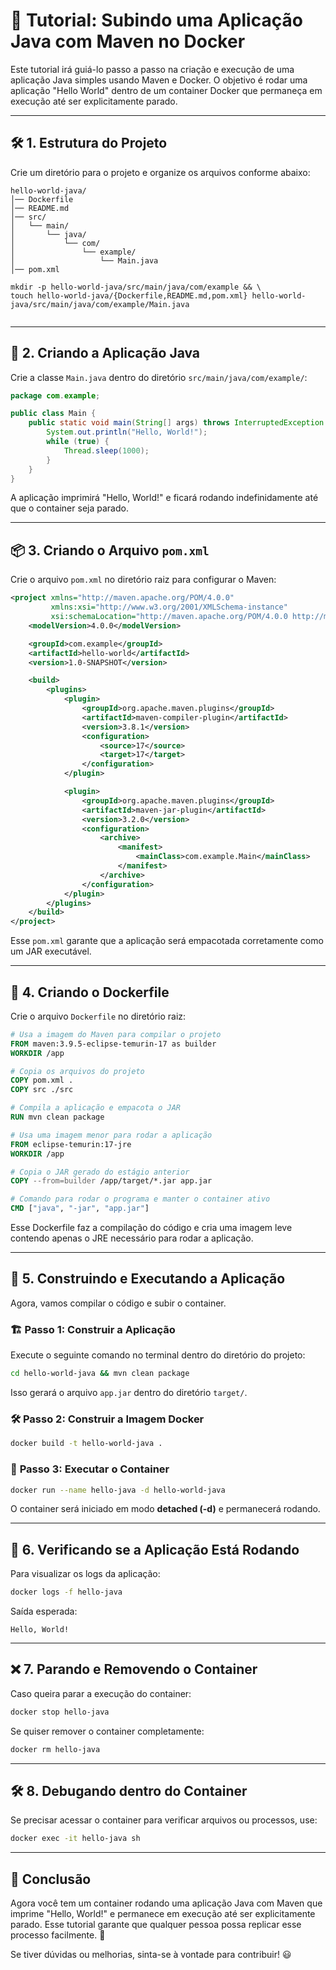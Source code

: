 # 🚀 Tutorial: Subindo uma Aplicação Java com Maven no Docker

Este tutorial irá guiá-lo passo a passo na criação e execução de uma aplicação Java simples usando Maven e Docker. O objetivo é rodar uma aplicação "Hello World" dentro de um container Docker que permaneça em execução até ser explicitamente parado.

---

## 🛠️ **1. Estrutura do Projeto**

Crie um diretório para o projeto e organize os arquivos conforme abaixo:

```
hello-world-java/
│── Dockerfile
│── README.md
│── src/
│   └── main/
│       └── java/
│           └── com/
│               └── example/
│                   └── Main.java
│── pom.xml

mkdir -p hello-world-java/src/main/java/com/example && \
touch hello-world-java/{Dockerfile,README.md,pom.xml} hello-world-java/src/main/java/com/example/Main.java


```

---

## 📌 **2. Criando a Aplicação Java**

Crie a classe `Main.java` dentro do diretório `src/main/java/com/example/`:

```java
package com.example;

public class Main {
    public static void main(String[] args) throws InterruptedException {
        System.out.println("Hello, World!");
        while (true) {
            Thread.sleep(1000);
        }
    }
}
```

A aplicação imprimirá "Hello, World!" e ficará rodando indefinidamente até que o container seja parado.

---

## 📦 **3. Criando o Arquivo `pom.xml`**

Crie o arquivo `pom.xml` no diretório raiz para configurar o Maven:

```xml
<project xmlns="http://maven.apache.org/POM/4.0.0"
         xmlns:xsi="http://www.w3.org/2001/XMLSchema-instance"
         xsi:schemaLocation="http://maven.apache.org/POM/4.0.0 http://maven.apache.org/xsd/maven-4.0.0.xsd">
    <modelVersion>4.0.0</modelVersion>

    <groupId>com.example</groupId>
    <artifactId>hello-world</artifactId>
    <version>1.0-SNAPSHOT</version>

    <build>
        <plugins>
            <plugin>
                <groupId>org.apache.maven.plugins</groupId>
                <artifactId>maven-compiler-plugin</artifactId>
                <version>3.8.1</version>
                <configuration>
                    <source>17</source>
                    <target>17</target>
                </configuration>
            </plugin>

            <plugin>
                <groupId>org.apache.maven.plugins</groupId>
                <artifactId>maven-jar-plugin</artifactId>
                <version>3.2.0</version>
                <configuration>
                    <archive>
                        <manifest>
                            <mainClass>com.example.Main</mainClass>
                        </manifest>
                    </archive>
                </configuration>
            </plugin>
        </plugins>
    </build>
</project>
```

Esse `pom.xml` garante que a aplicação será empacotada corretamente como um JAR executável.

---

## 🐳 **4. Criando o Dockerfile**

Crie o arquivo `Dockerfile` no diretório raiz:

```dockerfile
# Usa a imagem do Maven para compilar o projeto
FROM maven:3.9.5-eclipse-temurin-17 as builder
WORKDIR /app

# Copia os arquivos do projeto
COPY pom.xml .
COPY src ./src

# Compila a aplicação e empacota o JAR
RUN mvn clean package

# Usa uma imagem menor para rodar a aplicação
FROM eclipse-temurin:17-jre
WORKDIR /app

# Copia o JAR gerado do estágio anterior
COPY --from=builder /app/target/*.jar app.jar

# Comando para rodar o programa e manter o container ativo
CMD ["java", "-jar", "app.jar"]
```

Esse Dockerfile faz a compilação do código e cria uma imagem leve contendo apenas o JRE necessário para rodar a aplicação.

---

## 🚀 **5. Construindo e Executando a Aplicação**

Agora, vamos compilar o código e subir o container.

### 🏗️ **Passo 1: Construir a Aplicação**
Execute o seguinte comando no terminal dentro do diretório do projeto:

```sh
cd hello-world-java && mvn clean package
```

Isso gerará o arquivo `app.jar` dentro do diretório `target/`.

### 🛠️ **Passo 2: Construir a Imagem Docker**

```sh
docker build -t hello-world-java .
```

### 📌 **Passo 3: Executar o Container**

```sh
docker run --name hello-java -d hello-world-java
```

O container será iniciado em modo **detached (-d)** e permanecerá rodando.

---

## 📡 **6. Verificando se a Aplicação Está Rodando**

Para visualizar os logs da aplicação:

```sh
docker logs -f hello-java
```

Saída esperada:
```
Hello, World!
```

---

## ❌ **7. Parando e Removendo o Container**

Caso queira parar a execução do container:

```sh
docker stop hello-java
```

Se quiser remover o container completamente:

```sh
docker rm hello-java
```

---

## 🛠️ **8. Debugando dentro do Container**

Se precisar acessar o container para verificar arquivos ou processos, use:

```sh
docker exec -it hello-java sh
```

---

## 🎉 **Conclusão**

Agora você tem um container rodando uma aplicação Java com Maven que imprime "Hello, World!" e permanece em execução até ser explicitamente parado. Esse tutorial garante que qualquer pessoa possa replicar esse processo facilmente. 🚀

Se tiver dúvidas ou melhorias, sinta-se à vontade para contribuir! 😃

